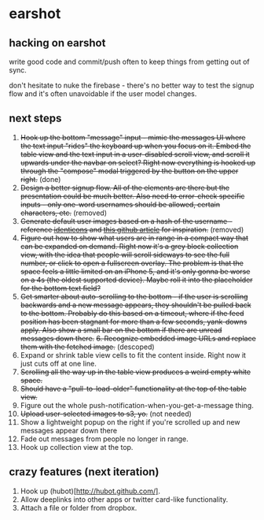 earshot
=======

hacking on earshot
---

write good code and commit/push often to keep things from getting out of sync.

don't hesitate to nuke the firebase - there's no better way to test the signup flow and it's often unavoidable if the user model changes.

next steps
---

1. ~~Hook up the bottom "message" input - mimic the messages UI where the text input "rides" the keyboard up when you focus on it. Embed the table view and the text input in a user-disabled scroll view, and scroll it upwards under the navbar on select? Right now everything is hooked up through the "compose" modal triggered by the button on the upper right.~~ (done)
2. ~~Design a better signup flow. All of the elements are there but the presentation could be much better. Also need to error-check specific inputs - only one-word usernames should be allowed, certain characters, etc.~~ (removed)
3. ~~Generate default user images based on a hash of the username - reference [identicons](http://en.wikipedia.org/wiki/Identicon) and [this github article](https://github.com/blog/1586-identicons) for inspiration.~~ (removed)
4. ~~Figure out how to show what users are in range in a compact way that can be expanded on demand. Right now it's a grey block collection view, with the idea that people will scroll sideways to see the full number, or click to open a fullscreen overlay. The problem is that the space feels a little limited on an iPhone 5, and it's only gonna be worse on a 4s (the oldest supported device). Maybe roll it into the placeholder for the bottom text field?~~
5. ~~Get smarter about auto-scrolling to the bottom - if the user is scrolling backwards and a new message appears, they shouldn't be pulled back to the bottom. Probably do this based on a timeout, where if the feed position has been stagnant for more than a few seconds, yank-downs apply. Also show a small bar on the bottom if there are unread messages down there.~~
~~6. Recognize embedded image URLs and replace them with the fetched image.~~ (descoped)
7. Expand or shrink table view cells to fit the content inside. Right now it just cuts off at one line.
8. ~~Scrolling all the way up in the table view produces a weird empty white space.~~
9. ~~Should have a "pull-to-load-older" functionality at the top of the table view.~~
10. Figure out the whole push-notification-when-you-get-a-message thing.
11. ~~Upload user-selected images to s3, yo.~~ (not needed)
12. Show a lightweight popup on the right if you're scrolled up and new messages appear down there
13. Fade out messages from people no longer in range.
14. Hook up collection view at the top.


crazy features (next iteration)
---
1. Hook up (hubot)[http://hubot.github.com/].
2. Allow deeplinks into other apps or twitter card-like functionality.
3. Attach a file or folder from dropbox.
